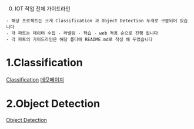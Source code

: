 0. IOT 작업 전체 가이드라인
```
- 해당 프로젝트는 크게 Classification 과 Object Detection 두개로 구분되어 있습니다 
- 각 파트는 데이터 수집 - 라벨링 - 학습 - web 적용 순으로 진행 됩니다 
- 각 파트의 가이드라인은 해당 폴더에 README.md로 작성 해 두었습니다 
```
# 1.Classification 
[Classification](https://github.com/crimama/clf_obj/tree/main/1_classification)
[데모페이지](https://crimama.github.io/html_test/)

# 2.Object Detection 
[Object Detection](https://github.com/crimama/clf_obj/tree/main/2_object_detection)
